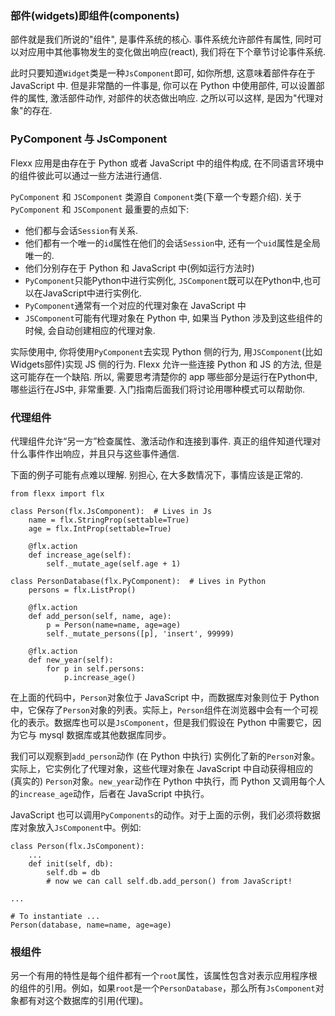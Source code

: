 ### 部件(widgets)即组件(components)

部件就是我们所说的"组件", 是事件系统的核心. 事件系统允许部件有属性, 同时可以对应用中其他事物发生的变化做出响应(react), 我们将在下个章节讨论事件系统.

此时只要知道`Widget`类是一种`JsComponent`即可, 如你所想, 这意味着部件存在于 JavaScript 中. 但是非常酷的一件事是, 你可以在 Python 中使用部件, 可以设置部件的属性, 激活部件动作, 对部件的状态做出响应. 之所以可以这样, 是因为"代理对象"的存在.

### PyComponent 与 JsComponent

Flexx 应用是由存在于 Python 或者 JavaScript 中的组件构成, 在不同语言环境中的组件彼此可以通过一些方法进行通信.

`PyComponent` 和 `JSComponent` 类源自 `Component`类(下章一个专题介绍). 关于`PyComponent` 和 `JSComponent` 最重要的点如下:

* 他们都与会话`Session`有关系.
* 他们都有一个唯一的`id`属性在他们的会话`Session`中, 还有一个`uid`属性是全局唯一的.
* 他们分别存在于 Python 和 JavaScript 中(例如运行方法时)
* `PyComponent`只能Python中进行实例化, `JSComponent`既可以在Python中,也可以在JavaScript中进行实例化.
* `PyComponent`通常有一个对应的代理对象在 JavaScript 中
* `JSComponent`可能有代理对象在 Python 中, 如果当 Python 涉及到这些组件的时候, 会自动创建相应的代理对象.
  
实际使用中, 你将使用`PyComponent`去实现 Python 侧的行为, 用`JSComponent`(比如 Widgets部件)实现 JS 侧的行为. Flexx 允许一些连接 Python 和 JS 的方法, 但是这可能存在一个缺陷. 所以, 需要思考清楚你的 app 哪些部分是运行在Python中, 哪些运行在JS中, 非常重要. 入门指南后面我们将讨论用哪种模式可以帮助你.

### 代理组件

代理组件允许“另一方”检查属性、激活动作和连接到事件. 真正的组件知道代理对什么事件作出响应，并且只与这些事件通信.

下面的例子可能有点难以理解. 别担心, 在大多数情况下，事情应该是正常的.
```
from flexx import flx

class Person(flx.JsComponent):  # Lives in Js
    name = flx.StringProp(settable=True)
    age = flx.IntProp(settable=True)

    @flx.action
    def increase_age(self):
        self._mutate_age(self.age + 1)

class PersonDatabase(flx.PyComponent):  # Lives in Python
    persons = flx.ListProp()

    @flx.action
    def add_person(self, name, age):
        p = Person(name=name, age=age)
        self._mutate_persons([p], 'insert', 99999)

    @flx.action
    def new_year(self):
        for p in self.persons:
            p.increase_age()
```

在上面的代码中，`Person`对象位于 JavaScript 中，而数据库对象则位于 Python 中，它保存了`Person`对象的列表。实际上，`Person`组件在浏览器中会有一个可视化的表示。数据库也可以是`JsComponent`，但是我们假设在 Python 中需要它，因为它与 mysql 数据库或其他数据库同步。

我们可以观察到`add_person`动作 (在 Python 中执行) 实例化了新的`Person`对象。实际上，它实例化了代理对象，这些代理对象在 JavaScript 中自动获得相应的 (真实的) `Person`对象。`new_year`动作在 Python 中执行，而 Python 又调用每个人的`increase_age`动作，后者在 JavaScript 中执行。

JavaScript 也可以调用`PyComponents`的动作。对于上面的示例，我们必须将数据库对象放入`JsComponent`中。例如:
```
class Person(flx.JsComponent):
    ...
    def init(self, db):
        self.db = db
        # now we can call self.db.add_person() from JavaScript!

...

# To instantiate ...
Person(database, name=name, age=age)
```

### 根组件

另一个有用的特性是每个组件都有一个`root`属性，该属性包含对表示应用程序根的组件的引用。例如，如果`root`是一个`PersonDatabase`，那么所有`JsComponent`对象都有对这个数据库的引用(代理)。
